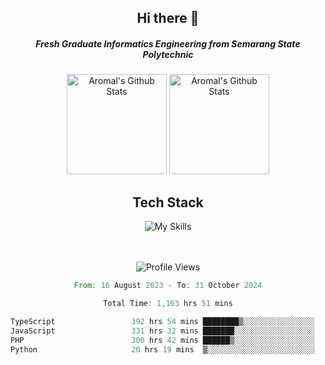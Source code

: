 <div align="center">
  <h2>Hi there 👋</h2>

  <h5>Fresh Graduate Informatics Engineering from Semarang State Polytechnic</h5>

  <img
    height="160"
    alt="Aromal's Github Stats"
    src="https://github-readme-stats.vercel.app/api?username=dafariski77&show_icons=true&theme=tokyonight&count_private=true"
  />
  <img
    alt="Aromal's Github Stats"
    height="160"
    src="https://github-readme-stats.vercel.app/api/top-langs/?username=dafariski77&layout=compact&theme=tokyonight"
  />

  <h2>Tech Stack</h2>
  
![My Skills](https://simpleskill.icons.workers.dev/svg?i=typescript,next.js,react,tailwindcss,shadcnui,reactquery,prisma,socketdotio,zod)

  <br /><br />
  <img src="https://komarev.com/ghpvc/?username=dafariski77&abbreviated=true" alt="Profile Views">
    
  <!--START_SECTION:waka-->

```rust
From: 16 August 2023 - To: 31 October 2024

Total Time: 1,163 hrs 51 mins

TypeScript                 392 hrs 54 mins ████████▒░░░░░░░░░░░░░░░░   33.38 %
JavaScript                 331 hrs 32 mins ███████░░░░░░░░░░░░░░░░░░   28.16 %
PHP                        300 hrs 42 mins ██████▒░░░░░░░░░░░░░░░░░░   25.54 %
Python                     20 hrs 19 mins  ▒░░░░░░░░░░░░░░░░░░░░░░░░   01.73 %
```

<!--END_SECTION:waka-->
</div>
